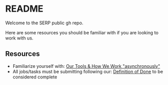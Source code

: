 # README

Welcome to the SERP public gh repo. 

Here are some resources you should be familiar with if you are looking to work with us.

## Resources

- Familiarize yourself with: [Our Tools & How We Work "asynchronously"](https://gist.github.com/devinschumacher/4d5c6fd5b40270b83af74a03bbe8eadb)
- All jobs/tasks must be submitting following our: [Definition of Done](https://github.com/serpcompany/public/discussions/8) to be considered complete

